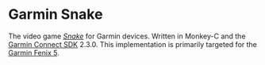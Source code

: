 # Garmin Snake

The video game [*Snake*](https://en.wikipedia.org/wiki/Snake_(video_game)) for Garmin devices.
Written in Monkey-C and the [Garmin Connect SDK](https://developer.garmin.com) 2.3.0. This implementation is primarily targeted for the [Garmin Fenix 5](https://buy.garmin.com/en-US/US/p/552982).